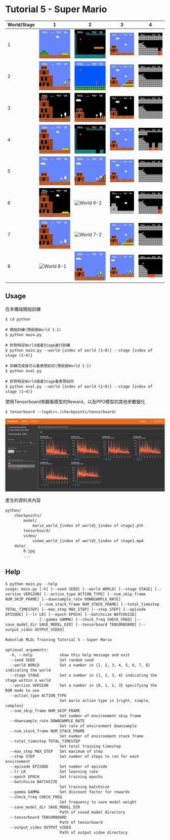 # Tutorial 5 - Super Mario
|World/Stage|1|2|3|4|
|-|-|-|-|-|
|1|![World 1-1](./img/mario_world_1_1.gif)|![World 1-2](./img/mario_world_1_2.gif)|![World 1-3](./img/mario_world_1_3.gif)|![World 1-4](./img/mario_world_1_4.gif)|
|2|![World 2-1](./img/mario_world_2_1.gif)|![World 2-2](./img/mario_world_2_2.gif)|![World 2-3](./img/mario_world_2_3.gif)|![World 2-4](./img/mario_world_2_4.gif)|
|3|![World 3-1](./img/mario_world_3_1.gif)|![World 3-2](./img/mario_world_3_2.gif)|![World 3-3](./img/mario_world_3_3.gif)|![World 3-4](./img/mario_world_3_4.gif)|
|4|![World 4-1](./img/mario_world_4_1.gif)|![World 4-2](./img/mario_world_4_2.gif)|![World 4-3](./img/mario_world_4_3.gif)|![World 4-4](./img/mario_world_4_4.gif)|
|5|![World 5-1](./img/mario_world_5_1.gif)|![World 5-2](./img/mario_world_5_2.gif)|![World 5-3](./img/mario_world_5_3.gif)|![World 5-4](./img/mario_world_5_4.gif)|
|6|![World 6-1](./img/mario_world_6_1.gif)|![World 6-2](./img/mario_world_6_2.gif)|![World 6-3](./img/mario_world_6_3.gif)|![World 6-4](./img/mario_world_6_4.gif)|
|7|![World 7-1](./img/mario_world_7_1.gif)|![World 7-2](./img/mario_world_7_2.gif)|![World 7-3](./img/mario_world_7_3.gif)|![World 7-4](./img/mario_world_7_4.gif)|
|8|![World 8-1](./img/mario_world_8_1.gif)|![World 8-2](./img/mario_world_8_2.gif)|![World 8-3](./img/mario_world_8_3.gif)|![World 8-4](./img/mario_world_8_4.gif)|

## Usage
在本機端開始訓練
```shell
$ cd python

# 開始訓練(預設是World 1-1)
$ python main.py

# 針對特定World或者Stage進行訓練
$ python main.py --world {index of world (1~8)} --stage {index of stage (1~4)}

# 訓練完成後可以看表現如何(預設是World 1-1)
$ python eval.py

# 針對特定World或者Stage看表現如何
$ python eval.py --world {index of world (1~8)} --stage {index of stage (1~4)}
```

使用Tensorboard來觀看模型的Reward，以及PPO模型的其他參數變化
```shell
$ tensorboard --logdir=./checkpoints/tensorboard/
```

![tensorboard](./img/tutorial-5-tensorboard.png)

產生的資料夾內容
```shell
python/
    checkpoints/
        model/
            mario_world_{index of world}_{index of stage}.pth
        tensorboard/
        video/
            video_world_{index of world}_{index of stage}.mp4
    data/
        0.jpg
        ...
```

## Help
```shell
$ python main.py --help
usage: main.py [-h] [--seed SEED] [--world WORLD] [--stage STAGE] [--version VERSION] [--action_type ACTION_TYPE] [--num_skip_frame NUM_SKIP_FRAME] [--downsample_rate DOWNSAMPLE_RATE]
               [--num_stack_frame NUM_STACK_FRAME] [--total_timestep TOTAL_TIMESTEP] [--max_step MAX_STEP] [--step STEP] [--episode EPISODE] [--lr LR] [--epoch EPOCH] [--batchsize BATCHSIZE]
               [--gamma GAMMA] [--check_freq CHECK_FREQ] [--save_model_dir SAVE_MODEL_DIR] [--tensorboard TENSORBOARD] [--output_video OUTPUT_VIDEO]

Robotlab MLDL Training Tutorial 5 - Super Mario

optional arguments:
  -h, --help            show this help message and exit
  --seed SEED           Set random seed
  --world WORLD         Set a number in {1, 2, 3, 4, 5, 6, 7, 8} indicating the world
  --stage STAGE         Set a number in {1, 2, 3, 4} indicating the stage within a world
  --version VERSION     Set a number in {0, 1, 2, 3} specifying the ROM mode to use
  --action_type ACTION_TYPE
                        Set mario action type in {right, simple, complex}
  --num_skip_frame NUM_SKIP_FRAME
                        Set number of environment skip frame
  --downsample_rate DOWNSAMPLE_RATE
                        Set rate of environment downsample
  --num_stack_frame NUM_STACK_FRAME
                        Set number of environment stack frame
  --total_timestep TOTAL_TIMESTEP
                        Set total training timestep
  --max_step MAX_STEP   Set maximum of step
  --step STEP           Set number of steps to run for each environment
  --episode EPISODE     Set number of episode
  --lr LR               Set learning rate
  --epoch EPOCH         Set training epochs
  --batchsize BATCHSIZE
                        Set training batchsize
  --gamma GAMMA         Set discount factor for rewards
  --check_freq CHECK_FREQ
                        Set frequency to save model weight
  --save_model_dir SAVE_MODEL_DIR
                        Path of saved model directory
  --tensorboard TENSORBOARD
                        Path of tensorboard
  --output_video OUTPUT_VIDEO
                        Path of output vidoe directory
```